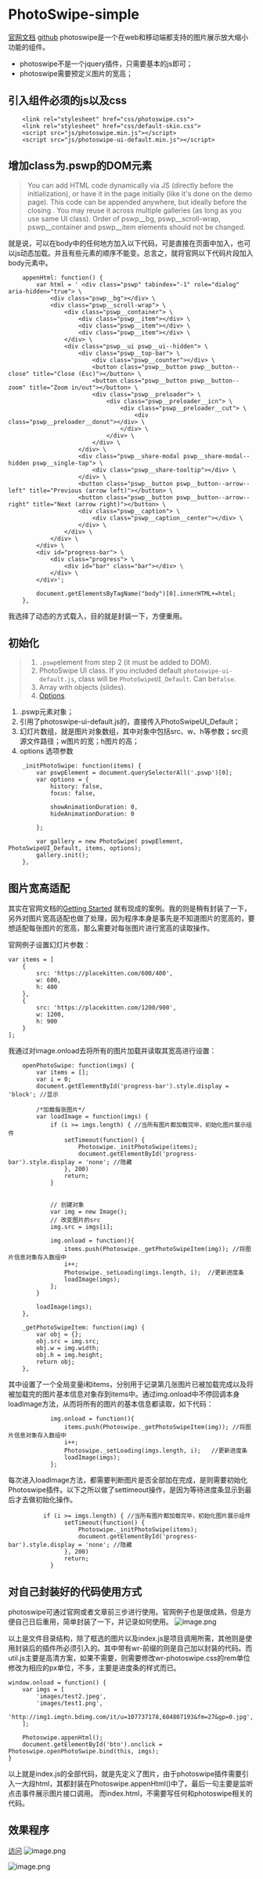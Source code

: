 # PhotoSwipe-simple

[官网文档](http://photoswipe.com/documentation/getting-started.html)
[github](https://github.com/dimsemenov/PhotoSwipe)
photoswipe是一个在web和移动端都支持的图片展示放大缩小功能的组件。
- photoswipe不是一个jquery插件，只需要基本的js即可；
- photoswipe需要预定义图片的宽高；

## 引入组件必须的js以及css
```
    <link rel="stylesheet" href="css/photoswipe.css">
    <link rel="stylesheet" href="css/default-skin.css">
    <script src="js/photoswipe.min.js"></script>
    <script src="js/photoswipe-ui-default.min.js"></script>
```

## 增加class为.pswp的DOM元素
> You can add HTML code dynamically via JS (directly before the initialization), or have it in the page initially (like it's done on the demo page). This code can be appended anywhere, but ideally before the closing </body>. You may reuse it across multiple galleries (as long as you use same UI class).
Order of pswp__bg, pswp__scroll-wrap, pswp__container and pswp__item elements should not be changed.

就是说，可以在body中的任何地方加入以下代码，可是直接在页面中加入，也可以js动态加载。并且有些元素的顺序不能变。总言之，就将官网以下代码片段加入body元素中。

```
    appenHtml: function() {
        var html = ' <div class="pswp" tabindex="-1" role="dialog" aria-hidden="true"> \
            <div class="pswp__bg"></div> \
            <div class="pswp__scroll-wrap"> \
                <div class="pswp__container"> \
                    <div class="pswp__item"></div> \
                    <div class="pswp__item"></div> \
                    <div class="pswp__item"></div> \
                </div> \
                <div class="pswp__ui pswp__ui--hidden"> \
                    <div class="pswp__top-bar"> \
                        <div class="pswp__counter"></div> \
                        <button class="pswp__button pswp__button--close" title="Close (Esc)"></button> \
                        <button class="pswp__button pswp__button--zoom" title="Zoom in/out"></button> \
                        <div class="pswp__preloader"> \
                            <div class="pswp__preloader__icn"> \
                                <div class="pswp__preloader__cut"> \
                                    <div class="pswp__preloader__donut"></div> \
                                </div> \
                            </div> \
                        </div> \
                    </div> \
                    <div class="pswp__share-modal pswp__share-modal--hidden pswp__single-tap"> \
                        <div class="pswp__share-tooltip"></div> \
                    </div> \
                    <button class="pswp__button pswp__button--arrow--left" title="Previous (arrow left)"></button> \
                    <button class="pswp__button pswp__button--arrow--right" title="Next (arrow right)"></button> \
                    <div class="pswp__caption"> \
                        <div class="pswp__caption__center"></div> \
                    </div> \
                </div> \
            </div> \
        </div> \
        <div id="progress-bar"> \
            <div class="progress"> \
                <div id="bar" class="bar"></div> \
            </div> \
        </div>';

        document.getElementsByTagName("body")[0].innerHTML+=html;
    },
```

我选择了动态的方式载入，目的就是封装一下，方便重用。

## 初始化
> 1.  `.pswp`element from step 2 (it must be added to DOM).
> 2.  PhotoSwipe UI class. If you included default `photoswipe-ui-default.js`, class will be `PhotoSwipeUI_Default`. Can be`false`.
> 3.  Array with objects (slides).
> 4.  [Options](http://photoswipe.com/documentation/options.html).

1. .pswp元素对象；
2. 引用了photoswipe-ui-default.js的，直接传入PhotoSwipeUI_Default；
3. 幻灯片数组，就是图片对象数组，其中对象中包括src、w、h等参数；src资源文件路径；w图片的宽；h图片的高；
4. options 选项参数

```
    _initPhotoSwipe: function(items) {
        var pswpElement = document.querySelectorAll('.pswp')[0];
        var options = {
            history: false,
            focus: false,

            showAnimationDuration: 0,
            hideAnimationDuration: 0

        };

        var gallery = new PhotoSwipe( pswpElement, PhotoSwipeUI_Default, items, options);
        gallery.init();
    },
```
## 图片宽高适配
其实在官网文档的[Getting Started](http://photoswipe.com/documentation/getting-started.html) 就有现成的案例。我的则是稍有封装了一下，另外对图片宽高适配也做了处理，因为程序本身是事先是不知道图片的宽高的，要想适配每张图片的宽高，那么需要对每张图片进行宽高的读取操作。

官网例子设置幻灯片参数：
```
var items = [
    {
        src: 'https://placekitten.com/600/400',
        w: 600,
        h: 400
    },
    {
        src: 'https://placekitten.com/1200/900',
        w: 1200,
        h: 900
    }
];
```
我通过对image.onload去将所有的图片加载并读取其宽高进行设置：
```
    openPhotoSwipe: function(imgs) {
        var items = [];
        var i = 0;
        document.getElementById('progress-bar').style.display = 'block'; //显示

        /*加载每张图片*/
        var loadImage = function(imgs) {
            if (i >= imgs.length) { //当所有图片都加载完毕，初始化图片展示组件
                setTimeout(function() {
                    Photoswipe._initPhotoSwipe(items);
                    document.getElementById('progress-bar').style.display = 'none'; //隐藏
                }, 200)
                return;
            }


            // 创建对象
            var img = new Image();
            // 改变图片的src
            img.src = imgs[i];

            img.onload = function(){
                items.push(Photoswipe._getPhotoSwipeItem(img)); //将图片信息对象存入数组中
                i++;
                Photoswipe._setLoading(imgs.length, i);  //更新进度条
                loadImage(imgs);
            };
        }

        loadImage(imgs);
    },

    _getPhotoSwipeItem: function(img) {
        var obj = {};
        obj.src = img.src;
        obj.w = img.width;
        obj.h = img.height;
        return obj;
    },

```
其中设置了一个全局变量i和items，分别用于记录第几张图片已被加载完成以及将被加载完的图片基本信息对象存到items中。通过img.onload中不停回调本身loadImage方法，从而将所有的图片的基本信息都读取，如下代码：
```
            img.onload = function(){
                items.push(Photoswipe._getPhotoSwipeItem(img)); //将图片信息对象存入数组中
                i++;
                Photoswipe._setLoading(imgs.length, i);   //更新进度条
                loadImage(imgs);
            };
```

每次进入loadImage方法，都需要判断图片是否全部加在完成，是则需要初始化Photoswipe插件。以下之所以做了settimeout操作，是因为等待进度条显示到最后才去做初始化操作。
```
          if (i >= imgs.length) { //当所有图片都加载完毕，初始化图片展示组件
                setTimeout(function() {
                    Photoswipe._initPhotoSwipe(items);
                    document.getElementById('progress-bar').style.display = 'none'; //隐藏
                }, 200)
                return;
            }
```

## 对自己封装好的代码使用方式
photoswipe可通过官网或者文章前三步进行使用。官网例子也是很成熟，但是方便自己日后重用，简单封装了一下，并记录如何使用。
![image.png](http://upload-images.jianshu.io/upload_images/5499785-1cb8d6b84d78935f.png?imageMogr2/auto-orient/strip%7CimageView2/2/w/1240)

以上是文件目录结构，除了框选的图片以及index.js是项目调用所需，其他则是使用封装后的插件所必须引入的。其中带有wr-前缀的则是自己加以封装的代码。而util.js主要是高清方案，如果不需要，则需要修改wr-photoswipe.css的rem单位修改为相应的px单位，不多，主要是进度条的样式而已。

```
window.onload = function() {
    var imgs = [
        'images/test2.jpeg',
        'images/test1.png',
        'http://img1.imgtn.bdimg.com/it/u=107737178,604807193&fm=27&gp=0.jpg',
    ];

    Photoswipe.appenHtml();
    document.getElementById('btn').onclick = Photoswipe.openPhotoSwipe.bind(this, imgs);
}
```
以上就是index.js的全部代码，就是先定义了图片，由于photoswipe插件需要引入一大段html，其都封装在Photoswipe.appenHtml()中了。最后一句主要是监听点击事件展示图片接口调用。
而index.html，不需要写任何和photoswipe相关的代码。

## 效果程序
[访问](http://www.mini123.link:8010/)
![image.png](http://upload-images.jianshu.io/upload_images/5499785-bf19645e59e0b5dd.png?imageMogr2/auto-orient/strip%7CimageView2/2/w/1240)

![image.png](http://upload-images.jianshu.io/upload_images/5499785-992d97fca3fbdced.png?imageMogr2/auto-orient/strip%7CimageView2/2/w/1240)

